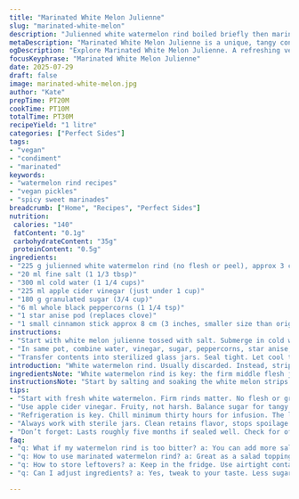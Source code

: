 ```yaml
---
title: "Marinated White Melon Julienne"
slug: "marinated-white-melon"
description: "Julienned white watermelon rind boiled briefly then marinated with apple cider vinegar, sugar, and warming spices. Salt draws out moisture; a short simmer softens it. Vinegar and sugar balance sharpness, with cloves and a cinnamon stick injecting quiet warmth. Peppercorns add subtle bite. Refrigerate minimum a day for flavor melding. Stays fresh up to half a year chilled. No nuts dairy eggs gluten."
metaDescription: "Marinated White Melon Julienne is a unique, tangy condiment. Enjoy the delightful balance of sweet, tart, and warm spices in this vegan-friendly recipe."
ogDescription: "Explore Marinated White Melon Julienne. A refreshing vegan condiment with a perfect balance of tangy and sweet flavors. Perfect for salads."
focusKeyphrase: "Marinated White Melon Julienne"
date: 2025-07-29
draft: false
image: marinated-white-melon.jpg
author: "Kate"
prepTime: PT20M
cookTime: PT10M
totalTime: PT30M
recipeYield: "1 litre"
categories: ["Perfect Sides"]
tags:
- "vegan"
- "condiment"
- "marinated"
keywords:
- "watermelon rind recipes"
- "vegan pickles"
- "spicy sweet marinades"
breadcrumb: ["Home", "Recipes", "Perfect Sides"]
nutrition: 
 calories: "140"
 fatContent: "0.1g"
 carbohydrateContent: "35g"
 proteinContent: "0.5g"
ingredients:
- "225 g julienned white watermelon rind (no flesh or peel), approx 3 cups"
- "20 ml fine salt (1 1/3 tbsp)"
- "300 ml cold water (1 1/4 cups)"
- "225 ml apple cider vinegar (just under 1 cup)"
- "180 g granulated sugar (3/4 cup)"
- "6 ml whole black peppercorns (1 1/4 tsp)"
- "1 star anise pod (replaces clove)"
- "1 small cinnamon stick approx 8 cm (3 inches, smaller size than original)"
instructions:
- "Start with white melon julienne tossed with salt. Submerge in cold water. Bring just to boil, poach gently about 6 minutes. Drain through fine sieve or colander. Rinse under cold water thoroughly to halt cooking."
- "In same pot, combine water, vinegar, sugar, peppercorns, star anise, cinnamon. Heat until just bubbling. Add blanched melon rind, stir to heat through 4 minutes more, remove from heat immediately."
- "Transfer contents into sterilized glass jars. Seal tight. Let cool to room temp undisturbed, then refrigerate. Wait at least 30 hours before tasting. Melons soak up marinade, texture softens. Lasts refrigerated 5 months sealed well."
introduction: "White watermelon rind. Usually discarded. Instead, stripped of juicy flesh and tough outer skin. Cut thin strips—julienne style—ready to soak up flavors. Salt draws moisture and mellows bitterness. A quick simmer softens the crispness till tender but still a bit brittle. Vinegar and sugar tip the palate sharp-sweet. Apple cider vinegar cuts with fruity brightness, offsetting sugar's mellow depth. Warm spices lurk: cinnamon bark lessened modestly; star anise stepped in to replace clove’s pungency. Black peppercorns, little bursts of heat scattered throughout. The process finishes with refrigeration, slow marriage of acid and sweetness, bleeding into melon fibers. Patience for at least a day makes the difference. Shelved cold, lasts half a year safely. Versatile. No eggs, dairy, nuts, gluten—vegan safe. A tangy, crisp condiment for salad or side plate. Refreshing yet deep and layered."
ingredientsNote: "White watermelon rind is key: the firm middle flesh just beneath the skin. No juicy red flesh or outer green peel. Remove carefully to avoid bitterness. Julienned thin for quick cooking and marinade penetration. Salt helps soften rind and extract excess water before pickling. Adjust salt by volume if needed. Vinegar chosen is apple cider for subtle fruity notes, not harsh plain white vinegar. Star anise swaps for cloves for a gentler warm spice flavor, cinnamon stick reduced for lighter spice without overpowering. Black peppercorns provide mild spice bursts. Sugar balances acidity but can be lowered for tangier versions. Water added to thin marinade, gently warming the mixture without boiling over aggressively which might brown the sugars. Use sterilized jars for longer refrigerator life."
instructionsNote: "Start by salting and soaking the white melon strips in cold water to draw bitterness out. Bring to a gentle boil, simmer exactly around 6 minutes; shorter undercooks, longer softens too mushy. Drain and rinse with cold water to stop cooking fast. Boil marinade ingredients separately to fully dissolve sugar and bloom spices, then add melon back in to heat through but not overcook—about 4 minutes and off heat immediately. Catch all liquid along with melon into clean jars while still warm but not hot; sealing just before fully cooled ensures slight vacuum forming to preserve freshness. Refrigerate minimum 30 hours for flavors to blend thoroughly. Occasional shaking after cooling redistributes spices. Keep refrigerated for safety and best texture, can last up to 5 months sealed well. Remove spices before serving if a milder bite is wanted."
tips:
- "Start with fresh white watermelon. Firm rinds matter. No flesh or green peel. Cut in thin julienne strips for marinade absorption. Control salt to taste. Salt draws moisture, softens without mush. Rinse after soaking to halt cooking."
- "Use apple cider vinegar. Fruity, not harsh. Balance sugar for tangy. Test quantities for preferred tartness. Star anise instead of cloves keeps spice gentle. Keep peppercorns whole for subtle bites. Stir occasionally for even flavor."
- "Refrigeration is key. Chill minimum thirty hours for infusion. The longer, the better flavor melds. Shake jars every so often. It redistributes spices. Seal tightly to form a vacuum. This ensures longer freshness."
- "Always work with sterile jars. Clean retains flavor, stops spoilage. Fill warm jars but not hot. Allow slight cooling to avoid steam build-up. Wait to seal until just warm. Vacuum forms helps preserve."
- "Don’t forget: Lasts roughly five months if sealed well. Check for off smells before using. With care, it remains edible even longer. Great on salads, sides, or just by itself."
faq:
- "q: What if my watermelon rind is too bitter? a: You can add more salt in soaking. Or, soak longer. Swapping vinegar might help too. Use lime juice instead. Try different suggestions."
- "q: How to use marinated watermelon rind? a: Great as a salad topping. Or side dish, perfect with tacos. Some try it in sandwiches. Experiment with flavors. See what suits you best."
- "q: How to store leftovers? a: Keep in the fridge. Use airtight containers. Lasts roughly five months, sealed. Check before using. Off smell means it’s time to throw out. Safety first."
- "q: Can I adjust ingredients? a: Yes, tweak to your taste. Less sugar for tanginess. Change spices for different flavor notes. Experiment with whatever you like. Be creative with combinations."

---
```

